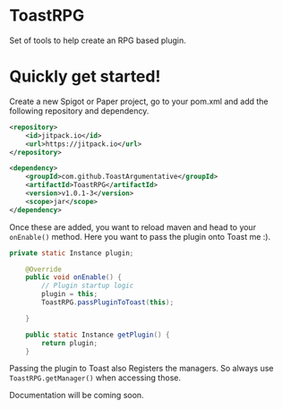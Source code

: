 # ToastRPG
Set of tools to help create an RPG based plugin.

# Quickly get started!

Create a new Spigot or Paper project, go to your pom.xml and add the following repository and dependency.

```xml
<repository>
    <id>jitpack.io</id>
    <url>https://jitpack.io</url>
</repository>

<dependency>
    <groupId>com.github.ToastArgumentative</groupId>
    <artifactId>ToastRPG</artifactId>
    <version>v1.0.1-3</version>
    <scope>jar</scope>
</dependency>

```

Once these are added, you want to reload maven and head to your `onEnable()` method. Here you want to pass the plugin
onto Toast me :). 

```java
private static Instance plugin;

    @Override
    public void onEnable() {
        // Plugin startup logic
        plugin = this;
        ToastRPG.passPluginToToast(this);

    }

    public static Instance getPlugin() {
        return plugin;
    }
```

Passing the plugin to Toast also Registers the managers. So always use `ToastRPG.getManager()` when accessing those. 

Documentation will be coming soon.

